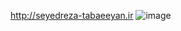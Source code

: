 http://seyedreza-tabaeeyan.ir
![image](https://github.com/user-attachments/assets/d5599b03-1b8b-4e4f-b4e9-3302c90ef0ab)

